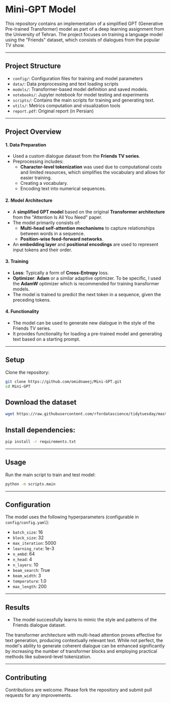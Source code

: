 # Mini-GPT Model

This repository contains an implementation of a simplified GPT (Generative Pre-trained Transformer) model as part of a deep learning assignment from the University of Tehran. The project focuses on training a language model using the "Friends" dataset, which consists of dialogues from the popular TV show.

---

## Project Structure
- `config/`: Configuration files for training and model parameters  
- `data/`: Data preprocessing and text loading scripts
- `models/`: Transformer-based model definition and saved models.
- `notebooks/`: Jupyter notebook for model testing and experiments  
- `scripts/`: Contains the main scripts for training and generating text.  
- `utils/`: Metrics computation and visualization tools  
- `report.pdf`: Original report (in Persian)

---

## Project Overview

#### 1. **Data Preparation**
- Used a custom dialogue dataset from the **Friends TV series**.
- Preprocessing includes:
  - **Character-level tokenization** was used due to computational costs and limited resources, which simplifies the vocabulary and allows for easier training.
  - Creating a vocabulary.
  - Encoding text into numerical sequences.

#### 2. **Model Architecture**
- A **simplified GPT model** based on the original **Transformer architecture** from the "Attention Is All You Need" paper.
- The model primarily consists of:
  - **Multi-head self-attention mechanisms** to capture relationships between words in a sequence.
  - **Position-wise feed-forward networks**.
- An **embedding layer** and **positional encodings** are used to represent input tokens and their order.

#### 3. **Training**
- **Loss**: Typically a form of **Cross-Entropy** loss.
- **Optimizer**: **Adam** or a similar adaptive optimizer. To be specific, I used the **AdamW** optimizer which is recommended for training transformer models.
- The model is trained to predict the next token in a sequence, given the preceding tokens.

#### 4. **Functionality**
- The model can be used to generate new dialogue in the style of the Friends TV series.
- It provides functionality for loading a pre-trained model and generating text based on a starting prompt.

---

## Setup
Clone the repository:
```bash
git clone https://github.com/omidnaeej/Mini-GPT.git
cd Mini-GPT
```

## Download the dataset

```bash
wget https://raw.githubusercontent.com/rfordatascience/tidytuesday/master/data/2020/2020-09-08/friends.csv
```

## Install dependencies:

```bash
pip install -r requirements.txt
```

---

## Usage

Run the main script to train and test model:

```bash
python -m scripts.main
```

---

## Configuration

The model uses the following hyperparameters (configurable in `config/config.yaml`):

- `batch_size`: 16
- `block_size`: 32
- `max_iteration`: 5000
- `learning_rate`: 1e-3
- `n_embd`: 64
- `n_head`: 4
- `n_layers`: 10
- `beam_search`: True
- `beam_width`: 3
- `temperature`: 1.0
- `max_length`: 200

---

## Results

- The model successfully learns to mimic the style and patterns of the Friends dialogue dataset.

The transformer architecture with multi-head attention proves effective for text generation, producing contextually relevant text. While not perfect, the model's ability to generate coherent dialogue can be enhanced significantly by increasing the number of transformer blocks and employing practical methods like subword-level tokenization.

---

## Contributing

Contributions are welcome. Please fork the repository and submit pull requests for any improvements.
